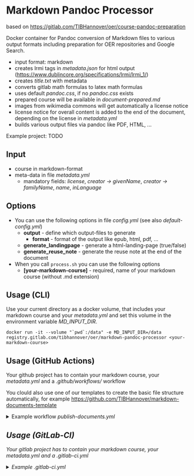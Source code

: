 # Markdown Pandoc Processor

based on https://gitlab.com/TIBHannover/oer/course-pandoc-preparation

Docker container for Pandoc conversion of Markdown files to various output formats including preparation for OER repositories and Google Search.

* input format: markdown
* creates lrmi tags in _metadata.json_ for html output (https://www.dublincore.org/specifications/lrmi/lrmi_1/)
* creates _title.txt_ with metadata
* converts gitlab math formulas to latex math formulas
* uses default _pandoc.css_, if no _pandoc.css_ exists
* prepared course will be available in _document-prepared.md_
* images from wikimedia commons will get automatically a license notice
* license notice for overall content is added to the end of the document, depending on the license in _metadata.yml_
* builds various output files via pandoc like PDF, HTML, ...

Example project: TODO

## Input
 * course in markdown-format
 * meta-data in file _metadata.yml_
     * mandatory fields: _license_, _creator -> givenName_, _creator -> familyName_, _name_, _inLanguage_

## Options

* You can use the following options in file _config.yml_ (see also _default-config.yml_)
    * **output** - define which output-files to generate
        * **format** - format of the output like epub, html, pdf, ...
    * **generate_landingpage** - generate a html-landing-page (true/false)
    * **generate_reuse_note** - generate the reuse note at the end of the document
* When you call `process.sh` you can use the following options
    * **[your-markdown-course]** - required, name of your markdown course (without .md extension)

## Usage (CLI)

Use your current directory as a docker volume, that includes your markdown course and your _metadata.yml_ and set this volume in the environment variable _MD_INPUT_DIR_.

```
docker run -it --volume "`pwd`:/data" -e MD_INPUT_DIR=/data registry.gitlab.com/tibhannover/oer/markdown-pandoc-processor <your-markdown-course>
```

## Usage (GitHub Actions)

Your github project has to contain your markdown course, your _metadata.yml_ and a _.github/workflows/_ workflow

You clould also use one of our templates to create the basic file structure automatically, for example https://github.com/TIBHannover/markdown-documents-template

<details><summary>Example workflow <i>publish-documents.yml</></summary>

```
name: Publish documents
on: [push]

env:
  MARKDOWN_SOURCE_FILENAME: "course"
  OUTPUT_FILENAME: "document"
  USER_AGENT: "$GITHUB_REPOSITORY ($GITHUB_SERVER_URL/$GITHUB_REPOSITORY)"

jobs:
  prepare-and-build-documents:
    runs-on: ubuntu-latest
    container:
      image: registry.gitlab.com/tibhannover/oer/markdown-pandoc-processor
    steps:
      - uses: actions/checkout@v3
      - run: |
          /build/process.sh $MARKDOWN_SOURCE_FILENAME
          ls -l
          mkdir .public
          cp -r * .public
          mv .public public
      - uses: actions/upload-pages-artifact@v1
        with:
          path: ./public

  # Deployment job
  deploy:
    # Sets permissions of the GITHUB_TOKEN to allow deployment to GitHub Pages
    permissions:
      pages: write
      id-token: write
    environment:
      name: github-pages
      url: ${{ steps.deployment.outputs.page_url }}
    runs-on: ubuntu-latest
    needs: build-documents
    steps:
      - name: Deploy to GitHub Pages
        id: deployment
        uses: actions/deploy-pages@v2
```

</details>

## Usage (GitLab-CI)

Your gitlab project has to contain your markdown course, your _metadata.yml_ and a _.gitlab-ci.yml_

<details><summary>Example <i>.gitlab-ci.yml</i></summary>

```
variables:
  MARKDOWN_SOURCE_FILENAME: "course"
  OUTPUT_FILENAME: "document"
  USER_AGENT: "$CI_PROJECT_TITLE ($CI_PROJECT_URL)"

prepare-and-build-documents:
  image:
    name: registry.gitlab.com/tibhannover/oer/markdown-pandoc-processor
    entrypoint: [""]
  stage: build
  script:
    - /build/process.sh $MARKDOWN_SOURCE_FILENAME
    - mkdir .public
    - cp -r * .public
    - mv .public public
  artifacts:
    paths:
      - public
  only:
  - master

```
</details>
